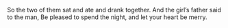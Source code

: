 So the two of them sat and ate and drank together. And the girl’s father said to the man, Be pleased to spend the night, and let your heart be merry.
